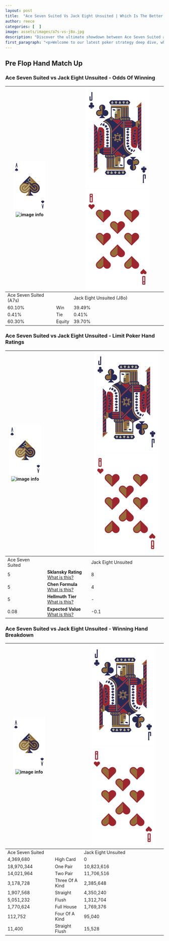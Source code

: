 ```yaml
---
layout: post
title:  "Ace Seven Suited Vs Jack Eight Unsuited | Which Is The Better Hand In Poker? A Complete Guide"
author: reece
categories: [  ]
image: assets/images/a7s-vs-j8o.jpg
description: "Discover the ultimate showdown between Ace Seven Suited and Jack Eight Unsuited in poker! Uncover the odds, strategies, and scenarios where one hand triumphs over the other. Get ready to up your poker game with this thrilling analysis."
first_paragraph: "<p>Welcome to our latest poker strategy deep dive, where we're pitting two distinct hands against each other in a high-stakes showdown: Ace Seven Suited vs Jack Eight Unsuited.</p><p>In the dynamic world of poker, every decision counts, and knowing which hand holds the upper hand is key to your success at the table.</p><p>In this article, we'll dissect these two hands, explore the scenarios where one dominates the other, and equip you with the knowledge to make strategic choices that can tip the odds in your favor.</p><p>Get ready to unravel the intriguing dynamics of these poker hands and elevate your game to new heights.</p>"
---
```




[comment]: # (sp0)

## Pre Flop Hand Match Up

<div class="table hand-ratings" markdown="1"> 



### Ace Seven Suited vs Jack Eight Unsuited - Odds Of Winning


    
| ![image info](assets/images/hand1/A.png) ![image info](assets/images/hand1/7s.png) |  | ![image info](assets/images/hand2/J.png) ![image info](assets/images/hand2/8o.png) |
| -------- | -------- | -------- |
| Ace Seven Suited (A7s) |  | Jack Eight Unsuited (J8o) |
| 60.10% | Win | 39.49% |
| 0.41% | Tie | 0.41% |
| 60.30% | Equity | 39.70% |




[comment]: # (sp1)



### Ace Seven Suited vs Jack Eight Unsuited - Limit Poker Hand Ratings


    
| ![image info](assets/images/hand1/A.png) ![image info](assets/images/hand1/7s.png) |  | ![image info](assets/images/hand2/J.png) ![image info](assets/images/hand2/8o.png) |
| -------- | -------- | -------- |
| Ace Seven Suited |  | Jack Eight Unsuited |
| 5 | **Sklansky Rating** [What is this?](/sklansky-rating-explained) | 8 |
| 5 | **Chen Formula** [What is this?](/chen-formula-explained) | 4 |
| 5 | **Hellmuth Tier** [What is this?](/Hellmuth-tier-explained) | - |
| 0.08 | **Expected Value** [What is this?](/expected-value-explained) | -0.1 |




[comment]: # (sp2)



### Ace Seven Suited vs Jack Eight Unsuited - Winning Hand Breakdown


    
| ![image info](assets/images/hand1/A.png) ![image info](assets/images/hand1/7s.png) |  | ![image info](assets/images/hand2/J.png) ![image info](assets/images/hand2/8o.png) |
| -------- | -------- | -------- |
| Ace Seven Suited |  | Jack Eight Unsuited |
| 4,369,680 | High Card | 0 |
| 18,970,344 | One Pair | 10,823,616 |
| 14,021,964 | Two Pair | 11,706,516 |
| 3,178,728 | Three Of A Kind | 2,385,648 |
| 1,907,568 | Straight | 4,350,240 |
| 5,051,232 | Flush | 1,312,704 |
| 1,770,624 | Full House | 1,769,376 |
| 112,752 | Four Of A Kind | 95,040 |
| 11,400 | Straight Flush | 15,528 |




[comment]: # (sp3)



</div>

[comment]: # (sp4)



[comment]: # (sp5)

